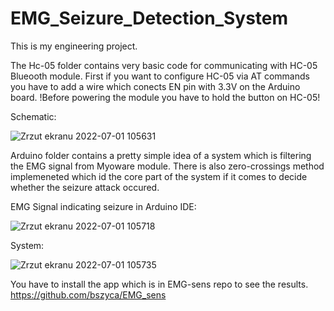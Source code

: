 # EMG_Seizure_Detection_System
This is my engineering project. 

The Hc-05 folder contains very basic code for communicating with HC-05 Blueooth module. 
First if you want to configure HC-05 via AT commands you have to add a wire which conects EN pin with 3.3V on the Arduino board. 
!Before powering the module you have to hold the button on HC-05! 

Schematic: 

![Zrzut ekranu 2022-07-01 105631](https://user-images.githubusercontent.com/91716038/176861887-3816549d-26af-43ec-ad36-e79abc3a1b14.png)


Arduino folder contains a pretty simple idea of a system which is filtering the EMG signal from Myoware module. 
There is also zero-crossings method implemeneted which id the core part of the system if it comes to decide whether the seizure attack occured. 

EMG Signal indicating seizure in Arduino IDE:

![Zrzut ekranu 2022-07-01 105718](https://user-images.githubusercontent.com/91716038/176861922-2d7f2f48-fcd2-4b08-a8f4-ff6fe5ef9822.png)

System: 
 
![Zrzut ekranu 2022-07-01 105735](https://user-images.githubusercontent.com/91716038/176861929-5bafc0a6-29a7-4691-b08c-8da852faa14e.png)



You have to install the app which is in EMG-sens repo to see the results. https://github.com/bszyca/EMG_sens


